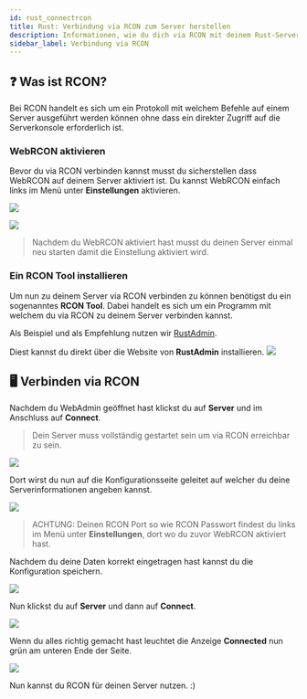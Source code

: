 ```yaml
---
id: rust_connectrcon
title: Rust: Verbindung via RCON zum Server herstellen
description: Informationen, wie du dich via RCON mit deinem Rust-Server von ZAP-Hosting verbinden kannst, um deinen Server zu verwalten - ZAP-Hosting.com Dokumentationen
sidebar_label: Verbindung via RCON
---
```


## ❓ Was ist RCON?

Bei RCON handelt es sich um ein Protokoll mit welchem Befehle auf einem Server ausgeführt werden können ohne dass ein direkter Zugriff auf die Serverkonsole erforderlich ist.

### WebRCON aktivieren

Bevor du via RCON verbinden kannst musst du sicherstellen dass WebRCON auf deinem Server aktiviert ist.
Du kannst WebRCON einfach links im Menü unter **Einstellungen** aktivieren.

![](https://screensaver01.zap-hosting.com/index.php/s/QN5nMcDqdbMkw6Y/preview)

![](https://screensaver01.zap-hosting.com/index.php/s/DkpWponrmqBnR7d/preview)

> Nachdem du WebRCON aktiviert hast musst du deinen Server einmal neu starten damit die Einstellung aktiviert wird. 

### Ein RCON Tool installieren

Um nun zu deinem Server via RCON verbinden zu können benötigst du ein sogenanntes **RCON Tool**. Dabei handelt es sich um ein Programm mit welchem du via RCON zu deinem Server verbinden kannst. 

Als Beispiel und als Empfehlung nutzen wir [RustAdmin](https://www.rustadmin.com/).

Diest kannst du direkt über die Website von **RustAdmin** installieren.
![](https://screensaver01.zap-hosting.com/index.php/s/f39GYt4L3o9aSd6/preview)

## 🖥️ Verbinden via RCON

Nachdem du WebAdmin geöffnet hast klickst du auf **Server** und im Anschluss auf **Connect**.

> Dein Server muss vollständig gestartet sein um via RCON erreichbar zu sein. 

![](https://screensaver01.zap-hosting.com/index.php/s/a6m6qDkCCGsAjpF/preview)

Dort wirst du nun auf die Konfigurationsseite geleitet auf welcher du deine Serverinformationen angeben kannst.

![](https://screensaver01.zap-hosting.com/index.php/s/bB8oRFScCrSpDbz/preview)

> ACHTUNG: Deinen RCON Port so wie RCON Passwort findest du links im Menü unter **Einstellungen**, dort wo du zuvor WebRCON aktiviert hast. 

Nachdem du deine Daten korrekt eingetragen hast kannst du die Konfiguration speichern.

![](https://screensaver01.zap-hosting.com/index.php/s/EYCE2oJpo5iWMFN/preview)

Nun klickst du auf **Server** und dann auf **Connect**.

![](https://screensaver01.zap-hosting.com/index.php/s/YMsPL5sqGZpW5N5/preview)

Wenn du alles richtig gemacht hast leuchtet die Anzeige **Connected** nun grün am unteren Ende der Seite.

![](https://screensaver01.zap-hosting.com/index.php/s/Qj7HfjWLb4tYofB/preview)

Nun kannst du RCON für deinen Server nutzen. :) 
